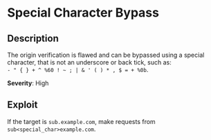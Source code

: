 # Special Character Bypass

## Description
The origin verification is flawed and can be bypassed using a special character, that is not an underscore or back tick, such as:  
`- " { } + ^ %60 ! ~ ; | & ' ( ) * , $ = + %0b`.

**Severity**: High

## Exploit
If the target is `sub.example.com`, make requests from `sub<special_char>example.com`.
